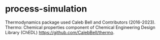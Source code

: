 # process-simulation

Thermodynamics package used
Caleb Bell and Contributors (2016-2023). Thermo: Chemical properties component of Chemical Engineering Design Library (ChEDL)
https://github.com/CalebBell/thermo.

